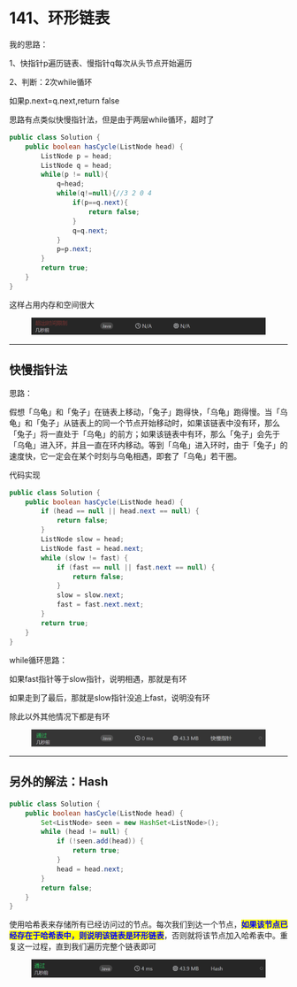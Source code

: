 # 141、环形链表

我的思路：

1、快指针p遍历链表、慢指针q每次从头节点开始遍历

2、判断：2次while循环

如果p.next=q.next,return false

思路有点类似快慢指针法，但是由于两层while循环，超时了

```java
public class Solution {
    public boolean hasCycle(ListNode head) {
        ListNode p = head;
        ListNode q = head;
        while(p != null){
            q=head;
            while(q!=null){//3 2 0 4
                if(p==q.next){
                    return false;
                }
                q=q.next;
            }
            p=p.next;
        }
        return true;
    }
}
```

这样占用内存和空间很大

<figure><img src="../../.gitbook/assets/image (1).png" alt=""><figcaption></figcaption></figure>

***

## 快慢指针法

思路：

假想「乌龟」和「兔子」在链表上移动，「兔子」跑得快，「乌龟」跑得慢。当「乌龟」和「兔子」从链表上的同一个节点开始移动时，如果该链表中没有环，那么「兔子」将一直处于「乌龟」的前方；如果该链表中有环，那么「兔子」会先于「乌龟」进入环，并且一直在环内移动。等到「乌龟」进入环时，由于「兔子」的速度快，它一定会在某个时刻与乌龟相遇，即套了「乌龟」若干圈。

代码实现

```java
public class Solution {
    public boolean hasCycle(ListNode head) {
        if (head == null || head.next == null) {
            return false;
        }
        ListNode slow = head;
        ListNode fast = head.next;
        while (slow != fast) {
            if (fast == null || fast.next == null) {
                return false;
            }
            slow = slow.next;
            fast = fast.next.next;
        }
        return true;
    }
}

```

while循环思路：

如果fast指针等于slow指针，说明相遇，那就是有环

如果走到了最后，那就是slow指针没追上fast，说明没有环

除此以外其他情况下都是有环

<figure><img src="../../.gitbook/assets/image.png" alt=""><figcaption></figcaption></figure>

***

## 另外的解法：Hash

```java
public class Solution {
    public boolean hasCycle(ListNode head) {
        Set<ListNode> seen = new HashSet<ListNode>();
        while (head != null) {
            if (!seen.add(head)) {
                return true;
            }
            head = head.next;
        }
        return false;
    }
}
```

使用哈希表来存储所有已经访问过的节点。每次我们到达一个节点，<mark style="color:blue;">**如果该节点已经存在于哈希表中，则说明该链表是环形链表**</mark>，否则就将该节点加入哈希表中。重复这一过程，直到我们遍历完整个链表即可

<figure><img src="../../.gitbook/assets/image (2).png" alt=""><figcaption></figcaption></figure>
